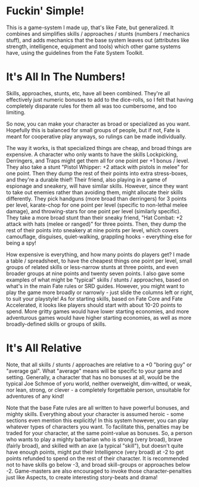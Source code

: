 # Fuckin' Simple!
This is a game-system I made up, that's like Fate, but generalized.
It combines and simplifies skills / approaches / stunts (numbers / mechanics stuff),
and adds mechanics that the base system leaves out (attributes like strength, intelligence, equipment and tools)
which other game systems have, using the guidelines from the Fate System Toolkit.

# It's All In The Numbers!
Skills, approaches, stunts, etc, have all been combined.
They're all effectively just numeric bonuses to add to the dice-rolls,
so I felt that having completely disparate rules for them all was too cumbersome,
and too limiting.

So now, you can make your character as broad or specialized as you want.
Hopefully this is balanced for small groups of people, but if not, Fate is meant
for cooperative play anyways, so rulings can be made individually.

The way it works, is that specialized things are cheap, and broad things are expensive.
A character who only wants to have the skills Lockpicking, Derringers, and Traps might get them
all for one point per +1 bonus / level.
They also take a stunt "Pistol Whipper: +2 attack with pistols in melee" for one point.
Then they dump the rest of their points into extra stress-boxes, and they're a durable thief!
Their friend, also playing in a game of espionage and sneakery, will have similar skills.
However, since they want to take out enemies rather than avoiding them,
might allocate their skills differently.
They pick handguns (more broad than derringers) for 3 points per level,
karate-chop for one point per level (specific to non-lethal melee damage),
and throwing-stars for one point per level (similarly specific).
They take a more broad stunt than their sneaky friend,
"Hat Combat: +2 attack with hats (melee or ranged)" for three points.
Then, they dump the rest of their points into sneakery at nine points per level,
which covers camouflage, disguises, quiet-walking, grappling hooks - everything else for being a spy!

How expensive is everything, and how many points do players get?
I made a table / spreadsheet, to have the cheapest things one point per level,
small groups of related skills or less-narrow stunts at three points,
and even broader groups at nine points and twenty seven points.
I also gave some examples of what might be "typical" skills / stunts / approaches,
based on what's in the main Fate rules or SRD guides.
However, you might want to play the game more broadly or narrowly - just slide the columns
left or right, to suit your playstyle!
As for starting skills, based on Fate Core and Fate Accelerated, it looks like 
players should start with about 10-20 points to spend.
More gritty games would have lower starting economies, and more adventurous
games would have higher starting economies, as well as more broadly-defined skills or
groups of skills.

# It's All Relative
Note, that all skills / stunts / approaches are relative to a +0 "boring guy" or "average gal".
What "average" means will be specific to your game and setting.
Generally, a character that has no bonuses at all, would be the typical Joe Schmoe of yoru world,
neither overweight, dim-witted, or weak, nor lean, strong, or clever - a completely forgettable person,
unsuitable for adventures of any kind!

Note that the base Fate rules are all written to have powerful bonuses, and mighty skills.
Everything about your character is assumed heroic - some sections even mention this explicitly!
In this system however, you can play whatever types of characters you want.
To facilitate this, penalties may be traded for your character, at the same point-value as bonuses.
So, a person who wants to play a mighty barbarian who is strong (very broad),
brave (fairly broad), and skilled with an axe (a typical "skill"),
but doesn't quite have enough points, might put their Intelligence (very broad)
at -2 to get points refunded to spend on the rest of their character.
It is recommended not to have skills go below -3, and broad skill-groups or approaches below -2.
Game-masters are also encouraged to invoke those character-penalties just like Aspects,
to create interesting story-beats and drama!
